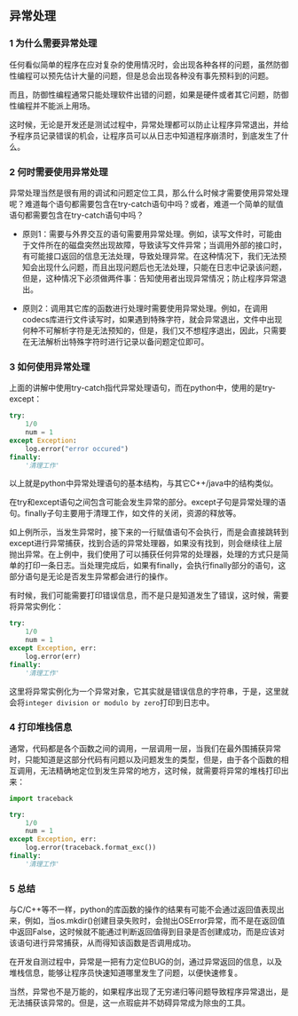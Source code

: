 ## 异常处理

### 1 为什么需要异常处理

任何看似简单的程序在应对复杂的使用情况时，会出现各种各样的问题，虽然防御性编程可以预先估计大量的问题，但是总会出现各种没有事先预料到的问题。

而且，防御性编程通常只能处理软件出错的问题，如果是硬件或者其它问题，防御性编程并不能派上用场。

这时候，无论是开发还是测试过程中，异常处理都可以防止让程序异常退出，并给予程序员记录错误的机会，让程序员可以从日志中知道程序崩溃时，到底发生了什么。

### 2 何时需要使用异常处理

异常处理当然是很有用的调试和问题定位工具，那么什么时候才需要使用异常处理呢？难道每个语句都需要包含在try-catch语句中吗？或者，难道一个简单的赋值语句都需要包含在try-catch语句中吗？

* 原则1：需要与外界交互的语句需要用异常处理。例如，读写文件时，可能由于文件所在的磁盘突然出现故障，导致读写文件异常；当调用外部的接口时，有可能接口返回的信息无法处理，导致处理异常。在这种情况下，我们无法预知会出现什么问题，而且出现问题后也无法处理，只能在日志中记录该问题，但是，这种情况下必须做两件事：告知使用者出现异常情况；防止程序异常退出。

* 原则2：调用其它库的函数进行处理时需要使用异常处理。例如，在调用codecs库进行文件读写时，如果遇到特殊字符，就会异常退出，文件中出现何种不可解析字符是无法预知的，但是，我们又不想程序退出，因此，只需要在无法解析出特殊字符时进行记录以备问题定位即可。

### 3 如何使用异常处理

上面的讲解中使用try-catch指代异常处理语句，而在python中，使用的是try-except：

```python
try:
    1/0
    num = 1
except Exception:
    log.error("error occured")
finally:
    '清理工作'
```

以上就是python中异常处理语句的基本结构，与其它C++/java中的结构类似。

在try和except语句之间包含可能会发生异常的部分。except子句是异常处理的语句。finally子句主要用于清理工作，如文件的关闭，资源的释放等。

如上例所示，当发生异常时，接下来的一行赋值语句不会执行，而是会直接跳转到except进行异常捕获，找到合适的异常处理器，如果没有找到，则会继续往上层抛出异常。在上例中，我们使用了可以捕获任何异常的处理器，处理的方式只是简单的打印一条日志。当处理完成后，如果有finally，会执行finally部分的语句，这部分语句是无论是否发生异常都会进行的操作。

有时候，我们可能需要打印错误信息，而不是只是知道发生了错误，这时候，需要将异常实例化：

```python
try:
    1/0
    num = 1
except Exception, err:
    log.error(err)
finally:
    '清理工作'
```

这里将异常实例化为一个异常对象，它其实就是错误信息的字符串，于是，这里就会将`integer division or modulo by zero`打印到日志中。

### 4 打印堆栈信息

通常，代码都是各个函数之间的调用，一层调用一层，当我们在最外围捕获异常时，只能知道是这部分代码有问题以及问题发生的类型，但是，由于各个函数的相互调用，无法精确地定位到发生异常的地方，这时候，就需要将异常的堆栈打印出来：

```python
import traceback

try:
    1/0
    num = 1
except Exception, err:
    log.error(traceback.format_exc())
finally:
    '清理工作'
```

### 5 总结

与C/C++等不一样，python的库函数的操作的结果有可能不会通过返回值表现出来，例如，当os.mkdir()创建目录失败时，会抛出OSError异常，而不是在返回值中返回False，这时候就不能通过判断返回值得到目录是否创建成功，而是应该对该语句进行异常捕获，从而得知该函数是否调用成功。

在开发自测过程中，异常是一把有力定位BUG的剑，通过异常返回的信息，以及堆栈信息，能够让程序员快速知道哪里发生了问题，以便快速修复。

当然，异常也不是万能的，如果程序出现了无穷递归等问题导致程序异常退出，是无法捕获该异常的。但是，这一点瑕疵并不妨碍异常成为除虫的工具。